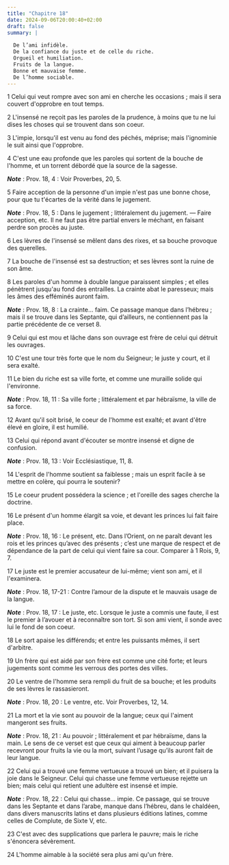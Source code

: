 ```yaml
---
title: "Chapitre 18"
date: 2024-09-06T20:00:40+02:00
draft: false
summary: |
  
  De l’ami infidèle.
  De la confiance du juste et de celle du riche.
  Orgueil et humiliation.
  Fruits de la langue.
  Bonne et mauvaise femme.
  De l’homme sociable.
---
```



1 Celui qui veut rompre avec son ami en cherche les occasions ; mais il sera couvert d'opprobre en tout temps.


2 L'insensé ne reçoit pas les paroles de la prudence, à moins que tu ne lui dises les choses qui se trouvent dans son coeur.


3 L'impie, lorsqu'il est venu au fond des péchés, méprise; mais l'ignominie le suit ainsi que l'opprobre.


4 C'est une eau profonde que les paroles qui sortent de la bouche de l'homme, et un torrent débordé que la source de la sagesse.

***Note*** :  Prov. 18, 4 : Voir Proverbes, 20, 5.


5 Faire acception de la personne d'un impie n'est pas une bonne chose, pour que tu t'écartes de la vérité dans le jugement.

***Note*** :  Prov. 18, 5 : Dans le jugement ; littéralement du jugement. ― Faire acception, etc. Il ne faut pas être partial envers le méchant, en faisant perdre son procès au juste.


6 Les lèvres de l'insensé se mêlent dans des rixes, et sa bouche provoque des querelles.


7 La bouche de l'insensé est sa destruction; et ses lèvres sont la ruine de son âme.


8 Les paroles d'un homme à double langue paraissent simples ; et elles pénètrent jusqu'au fond des entrailles.
La crainte abat le paresseux; mais les âmes des efféminés auront faim.

***Note*** :  Prov. 18, 8 : La crainte… faim. Ce passage manque dans l’hébreu ; mais il se trouve dans les Septante, qui d’ailleurs, ne contiennent pas la partie précédente de ce verset 8.


9 Celui qui est mou et lâche dans son ouvrage est frère de celui qui détruit les ouvrages.


10 C'est une tour très forte que le nom du Seigneur; le juste y court, et il sera exalté.


11 Le bien du riche est sa ville forte, et comme une muraille solide qui l'environne.

***Note*** :  Prov. 18, 11 : Sa ville forte ; littéralement et par hébraïsme, la ville de sa force.


12 Avant qu'il soit brisé, le coeur de l'homme est exalté; et avant d'être élevé en gloire, il est humilié.


13 Celui qui répond avant d'écouter se montre insensé et digne de confusion.

***Note*** :  Prov. 18, 13 : Voir Ecclésiastique, 11, 8.


14 L'esprit de l'homme soutient sa faiblesse ; mais un esprit facile à se mettre en colère, qui pourra le soutenir?


15 Le coeur prudent possédera la science ; et l'oreille des sages cherche la doctrine.


16 Le présent d'un homme élargit sa voie, et devant les princes lui fait faire place.

***Note*** :  Prov. 18, 16 : Le présent, etc. Dans l’Orient, on ne paraît devant les rois et les princes qu’avec des présents ; c’est une marque de respect et de dépendance de la part de celui qui vient faire sa cour. Comparer à 1 Rois, 9, 7.


17 Le juste est le premier accusateur de lui-même; vient son ami, et il l'examinera.

***Note*** :  Prov. 18, 17-21 : Contre l’amour de la dispute et le mauvais usage de la langue.

***Note*** :  Prov. 18, 17 : Le juste, etc. Lorsque le juste a commis une faute, il est le premier à l’avouer et à reconnaître son tort. Si son ami vient, il sonde avec lui le fond de son coeur.


18 Le sort apaise les différends; et entre les puissants mêmes, il sert d'arbitre.


19 Un frère qui est aidé par son frère est comme une cité forte; et leurs jugements sont comme les verrous des portes des villes.


20 Le ventre de l'homme sera rempli du fruit de sa bouche; et les produits de ses lèvres le rassasieront.

***Note*** :  Prov. 18, 20 : Le ventre, etc. Voir Proverbes, 12, 14.


21 La mort et la vie sont au pouvoir de la langue; ceux qui l'aiment mangeront ses fruits.

***Note*** :  Prov. 18, 21 : Au pouvoir ; littéralement et par hébraïsme, dans la main. Le sens de ce verset est que ceux qui aiment à beaucoup parler recevront pour fruits la vie ou la mort, suivant l’usage qu’ils auront fait de leur langue.


22 Celui qui a trouvé une femme vertueuse a trouvé un bien; et il puisera la joie dans le Seigneur.
Celui qui chasse une femme vertueuse rejette un bien; mais celui qui retient une adultère est insensé et impie.

***Note*** :  Prov. 18, 22 : Celui qui chasse… impie. Ce passage, qui se trouve dans les Septante et dans l’arabe, manque dans l’hébreu, dans le chaldéen, dans divers manuscrits latins et dans plusieurs éditions latines, comme celles de Complute, de Sixte V, etc.


23 C'est avec des supplications que parlera le pauvre; mais le riche s'énoncera sévèrement.


24 L'homme aimable à la société sera plus ami qu'un frère.

